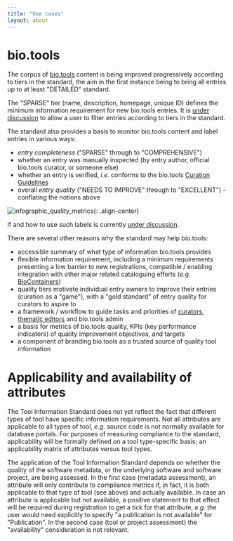 ```yaml
---
title: "Use cases"
layout: about
---
```


# bio.tools

The corpus of [bio.tools](https://bio.tools) content is being improved progressively according to tiers in the standard, the aim in the first instance being to bring all entries up to at least "DETAILED" standard.

The "SPARSE" tier (name, description, homepage, unique ID) defines the minimum information requirement for new bio.tools entries.  It is [under discussion](https://github.com/bio-tools/biotoolsRegistry/issues/338) to allow a user to filter entries according to tiers in the standard.

The standard also provides a basis to monitor bio.tools content and label entries in various ways:

* *entry completeness* ("SPARSE" through to "COMPREHENSIVE")
* whether an entry was manually inspected (by entry author, official bio.tools curator, or someone else)
* whether an entry is verified, *i.e.* conforms to the bio.tools [Curation Guidelines](http://biotools.readthedocs.io/en/latest/curators_guide.html)
* overall *entry quality* ("NEEDS TO IMPROVE" through to "EXCELLENT") - conflating the notions above

![infographic_quality_metrics]({{site.url}}/assets/images/infographic_quality_metrics.png){: .align-center}

If and how to use such labels is currently [under discussion](https://github.com/bio-tools/Tool-Information-Standard/issues/1).

There are several other reasons why the standard may help bio.tools:

* accessible summary of what type of information bio.tools provides
* flexible information requirement, including a minimum requirements presenting a low barrier to new registrations, compatible / enabling integration with other major related cataloguing efforts (*e.g.* [BioContainers](http://biocontainers.pro))
* quality tiers motivate individual entry owners to improve their entries (curation as a "game"), with a "gold standard" of entry quality for curators to aspire to  
* a framework / workflow to guide tasks and priorities of [curators](http://biotools.readthedocs.io/en/latest/curators_guide.html), [thematic editors](http://biotools.readthedocs.io/en/latest/editors_guide.html) and bio.tools admin
* a basis for metrics of bio.tools quality, KPIs (key performance indicators) of quality improvement objectives, and targets
* a component of branding bio.tools as a trusted source of quality tool information

# Applicability and availability of attributes
The Tool Information Standard does not yet reflect the fact that different types of tool have specific information requirements.  Not all attributes are applicable to all types of tool, *e.g.* source code is not normally available for database portals.  For purposes of measuring compliance to the standard, applicability will be formally defined on a tool type-specific basis; an applicability matrix of attributes versus tool types.

The application of the Tool Information Standard depends on whether the quality of the software metadata, or the underlying software and software project, are being assessed.  In the first case (metadata assessment), an attribute will only contribute to compliance metrics if, in fact, it is both applicable to that type of tool (see above) and actually available.  In case an attribute is applicable but not available, a positive statement to that effect will be required during registration to get a tick for that attribute, *e.g.* the user would need explicitly to specify "a publication is not available" for "Publication".  In the second case (tool or project assessment) the "availability" consideration is not relevant.

